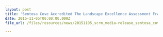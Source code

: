 ```yaml
---
layout: post
title: 'Sentosa Cove Accredited The Landscape Excellence Assessment Framework Certification'
date: 2015-11-05T00:00:00.000Z
file_url: /files/resources/news/20151105_scrm_media-release_sentosa_cove_accredited_leaf_certification.pdf

---
```

